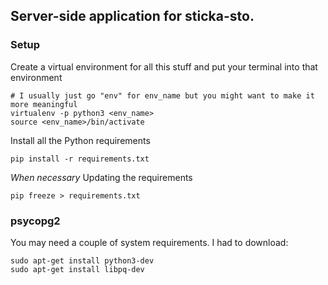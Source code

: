 ## Server-side application for sticka-sto.

### Setup
Create a virtual environment for all this stuff and put your terminal into that environment

```
# I usually just go "env" for env_name but you might want to make it more meaningful
virtualenv -p python3 <env_name>
source <env_name>/bin/activate
```

Install all the Python requirements

```
pip install -r requirements.txt
```

*When necessary* Updating the requirements
```
pip freeze > requirements.txt
```

### psycopg2
You may need a couple of system requirements. I had to download:

```
sudo apt-get install python3-dev
sudo apt-get install libpq-dev
```
